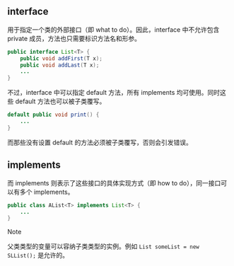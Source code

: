 ## interface
用于指定一个类的外部接口（即 what to do）。因此，interface 中不允许包含 private 成员，方法也只需要标识方法名和形参。
```java
public interface List<T> {
	public void addFirst(T x);
	public void addLast(T x);
	...
}
```
不过，interface 中可以指定 default 方法，所有 implements 均可使用。同时这些 default 方法也可以被子类覆写。
```java
default public void print() {
	...
}
```
而那些没有设置 default 的方法必须被子类覆写，否则会引发错误。

## implements
而 implements 则表示了这些接口的具体实现方式（即 how to do），同一接口可以有多个 implements。
```java
public class AList<T> implements List<T> {
	...
}
```

> [!note] 
> 父类类型的变量可以容纳子类类型的实例。例如 `List someList = new SLList();` 是允许的。


